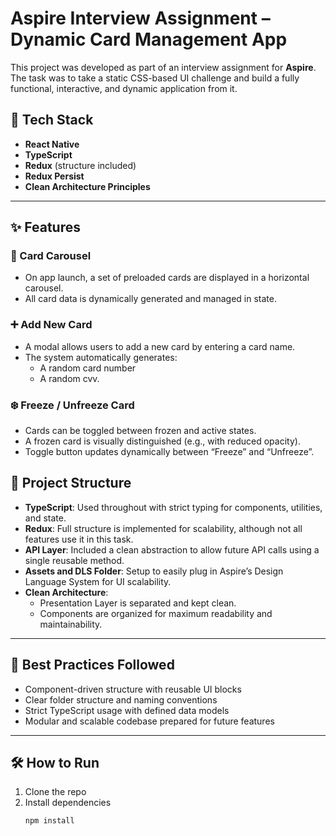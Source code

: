 # Aspire Interview Assignment – Dynamic Card Management App

This project was developed as part of an interview assignment for **Aspire**. The task was to take a static CSS-based UI challenge and build a fully functional, interactive, and dynamic application from it.

## 📱 Tech Stack

- **React Native**
- **TypeScript**
- **Redux** (structure included)
- **Redux Persist**
- **Clean Architecture Principles**

---

## ✨ Features

### 🔁 Card Carousel

- On app launch, a set of preloaded cards are displayed in a horizontal carousel.
- All card data is dynamically generated and managed in state.

### ➕ Add New Card

- A modal allows users to add a new card by entering a card name.
- The system automatically generates:
  - A random card number
  - A random cvv.

### ❄️ Freeze / Unfreeze Card

- Cards can be toggled between frozen and active states.
- A frozen card is visually distinguished (e.g., with reduced opacity).
- Toggle button updates dynamically between “Freeze” and “Unfreeze”.

## 📁 Project Structure

- **TypeScript**: Used throughout with strict typing for components, utilities, and state.
- **Redux**: Full structure is implemented for scalability, although not all features use it in this task.
- **API Layer**: Included a clean abstraction to allow future API calls using a single reusable method.
- **Assets and DLS Folder**: Setup to easily plug in Aspire’s Design Language System for UI scalability.
- **Clean Architecture**:
  - Presentation Layer is separated and kept clean.
  - Components are organized for maximum readability and maintainability.

---

## 🧠 Best Practices Followed

- Component-driven structure with reusable UI blocks
- Clear folder structure and naming conventions
- Strict TypeScript usage with defined data models
- Modular and scalable codebase prepared for future features

---

## 🛠️ How to Run

1. Clone the repo
2. Install dependencies
   ```bash
   npm install
   ```
